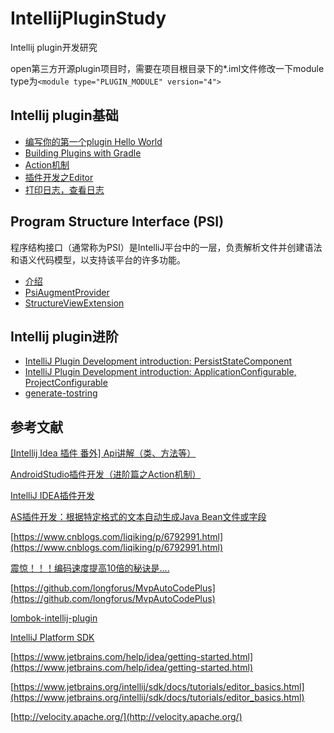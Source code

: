 # IntellijPluginStudy
Intellij plugin开发研究

open第三方开源plugin项目时，需要在项目根目录下的*.iml文件修改一下module type为`<module type="PLUGIN_MODULE" version="4">`

## Intellij plugin基础

* [编写你的第一个plugin Hello World](./docs/base/helloWorld.md)
* [Building Plugins with Gradle](./docs/base/gradlePlugin.md)
* [Action机制](./docs/base/action.md)
* [插件开发之Editor](./docs/base/editor.md)
* [打印日志，查看日志](./docs/base/log.md)

## Program Structure Interface (PSI)

程序结构接口（通常称为PSI）是IntelliJ平台中的一层，负责解析文件并创建语法和语义代码模型，以支持该平台的许多功能。

* [介绍](./docs/psi/introduction.md)
* [PsiAugmentProvider](./docs/psi/psiAugmentProvider.md)
* [StructureViewExtension](./docs/psi/structureViewExtension.md)

## Intellij plugin进阶

* [IntelliJ Plugin Development introduction: PersistStateComponent](./docs/advanced/persistStateComponent.md)
* [IntelliJ Plugin Development introduction: ApplicationConfigurable, ProjectConfigurable](./docs/advanced/applicationConfigurable.md)
* [generate-tostring](./docs/advanced/generateTostring.md)

## 参考文献

[[Intellij Idea 插件 番外] Api讲解（类、方法等）](https://blog.csdn.net/guohaiyang1992/article/details/79019094)

[AndroidStudio插件开发（进阶篇之Action机制）](https://blog.csdn.net/huachao1001/article/details/53883500)

[IntelliJ IDEA插件开发](https://blog.csdn.net/O4dC8OjO7ZL6/article/details/79722289)

[AS插件开发：根据特定格式的文本自动生成Java Bean文件或字段](https://blog.csdn.net/qq_27258799/article/details/79295251)

[https://www.cnblogs.com/liqiking/p/6792991.html](https://www.cnblogs.com/liqiking/p/6792991.html)

[震惊！！！编码速度提高10倍的秘诀是....](https://blog.csdn.net/y4x5M0nivSrJaY3X92c/article/details/106131947)

[https://github.com/longforus/MvpAutoCodePlus](https://github.com/longforus/MvpAutoCodePlus)

[lombok-intellij-plugin](https://github.com/mplushnikov/lombok-intellij-plugin)

[IntelliJ Platform SDK](https://www.jetbrains.org/intellij/sdk/docs/intro/welcome.html)

[https://www.jetbrains.com/help/idea/getting-started.html](https://www.jetbrains.com/help/idea/getting-started.html)

[https://www.jetbrains.org/intellij/sdk/docs/tutorials/editor_basics.html](https://www.jetbrains.org/intellij/sdk/docs/tutorials/editor_basics.html)

[http://velocity.apache.org/](http://velocity.apache.org/)
